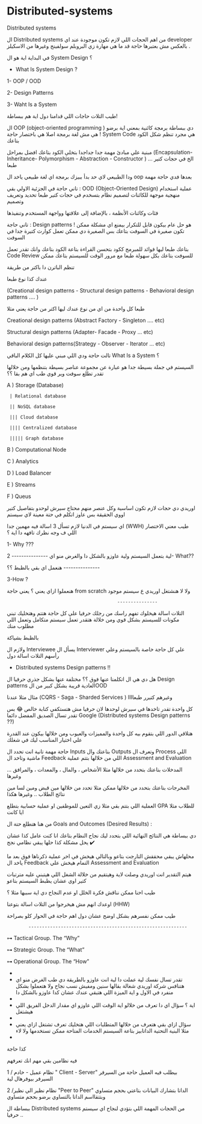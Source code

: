 # Distributed-systems
Distributed systems

ال Distributed systems من اهم الحجات اللي لازم تكون موجودة عند اي developer بالعكس مش بعتبرها حاجة قد ما هي مهارة زي البروبلم سولفينج وغيرها من الاسكيلز  . 

في البداية اية هو ال System Design ؟

- What Is System Design ?

1- OOP / OOD

2- Design Patterns

3- Waht Is a System

طيب التلات حاجات اللي قدامنا دول اية هم ببساطة!

ال OOP  (object-oriented programming )   دي ببساطة برمجة كائنية بمعني اية برضو ! هي مش لغة برمجة اصلا هي باختصار حاجة System Code هي مجرد تنظم شكل الكود بتاعك

مبنية علي مبادئ مهمة جدا جداجدا بتخلي الكود بتاعك افضل بمراحل (Encapsulation- Inheritance- Polymorphism -  Abstraction -  Constructor ) ... الخ في حجات كتير طبعا

ودا الطبيعي لاي حد بدأ ببيزك برمجة اي لغة طبيعي ياخد ال oop بعدها فدي حاجة مهمة

تاني حاجة في الجزئية الاولي بقي : OOD (Object-Oriented Design) عملية استخدام منهجية موجهة للكائنات لتصميم نظام بتسخدم في حجات كتير طبعا تحديد وتعريف وتصميم 

فئات وكائنات الأنظمة ، بالإضافة إلى علاقتها وواجهة المستخدم وتنفيذها

تاني حاجة : Design patterns ! هو حل عام بيكون قابل للتكرار بيمنع اي مشكلة ممكن تكون صغيرة في السوفت بتاعك بس الصغيرة دي ممكن تعمل كوارث كتيرة جدا في السوفت 

بتاعك طبعا ليها فوائد للمبرمج ككود بتحسن القراءة بتاعة الكود بتاعك وانك تقدر تعمل Code Review للسوفت بتاعك بكل سهولة طبعا مع مرور الوقت للسيستم بتاعك ممكن 

تنظم الباترن دا باكتر من طريقة 

عندك كذا نوع طبعا

(Creational design patterns - Structural design patterns - Behavioral design patterns  .... )

طبعا كل واحدة من اي من نوع عندك ليها اكتر من حاجة يعني مثلا

Creational design patterns (Abstract Factory - Singleton .... etc)

Structural design patterns (Adapter- Facade - Proxy ... etc)

Behavioral design patterns(Strategy - Observer - Iterator ... etc)

تالت حاجة ودي اللي مبني عليها كل الكلام الباقي What Is a System ؟

السيستم في جملة بسيطة جدا هو عبارة عن مجموعة عناصر بسيطة بتنظمها ومن خلالها تقدر تطلع سوفت وير  قوي طب اي هم بقا ؟؟

A ) Storage (Database)

     | Relational database
     
     || NoSQL database
     
     ||| Cloud database 
     
     |||| Centralized database
     
     ||||| Graph database
     
     
B ) Computational Node

C ) Analytics

D ) Load Balancer

E ) Streams

F ) Queus

اوريدي دي حجات لازم تكون اساسية وكل عنصر منهم محتاج سيرش لوحدو بتفاصيل كتير اووي الحقيقة بس عاوز اتكلم في حتة معينة لاي سيستم

اي سيستم في الدنيا لازم تسأل 3 اسالة فيه مهمين جدا  (WWH) طيب معني الاختصار اللي ف وجه نظرك تافهه دا اية ؟

1- Why ??? 


لية بتعمل السيستم ولية عاوزو بالشكل دا والغرض منو اي 
                                              ---------------
2- What??

هنعمل اي بقي بالظبط ؟؟ 
                                              ---------------
                                              
3-How ?

هنعملوا ازاي يعني ؟ يعني حاجة from scratch ولا لا هنشتغل اوريدي ع سيستم موجود

                                             --------------- 
                                             
التلات اسالة هيخلوك تفهم راسك من رجلك حرفيا علي كل حاجة هتتم وهتخليك تبني مكونات للسيستم بشكل قوي ومن خلالة هتقدر تعمل سيستم متكامل وتعمل اللي مطلوب منك 

بالظبط بشياكة

ولازم ال Interviewee يسأل ال Interviewer علي كل حاجة خاصة بالسيستم وعلي رأسهم التلات اسالة دول




- Distributed systems Design patterns !!

هل دي هي ال اتكلمنا عنها فوق ؟؟ مختلفة عنها بشكل جذري حرفيا ال Design patterns العادية قريبة بشكل كبير من الOOD 

مثال مثلا عندنا (CQRS - Saga - Sharded Services ) وغيرهم كتيرر طبعاااا 

كل واحدة تقدر تاخدها في سيرش لوحدها لان حرفيا مش هتستكفي كتابة خالص 😂 بس تقدر تسال الصديق المفضل دائما Google (Distributed systems Design patterns ??) 

هتلاقي الدور اللي بتقوم بيه كل واحدة والمميزات والعيوب ومن خلالها بيكون عند القدرة علي اختيار المناسب ليك في شغلك 

حاجة مهمة تانية انت تحدد ال Inputs بتاعتك وال Outputs  وتعرف ال Process اللي ماشية وتاخد ال Feedback اللي من خلالها بتتم عملية Assessment and Evaluation  

المدخلات بتاعتك بتحدد من خلالها مثلا الأشخاص ، والمال ، والمعدات ، والمرافق ...  وغيرها 

المخرجات بتاعتك بتحدد من خلالها ممكن مثلا تحدد من خلالها مين قبض ومين لسا مين نتائج الطلاب .. وغيرها هكذا 

العملية اللي بتتم بقي مثلا زي التعين للموظفين او عملية حسابية بتطلع GPA للطلاب مثلا ايا كانت 

من هنا هتطلع حتة ال Goals and Outcomes (Desired Results) : 

دي ببساطة هي النتائج النهائية اللي بتحدد ليك نجاح النظام بتاعك انا كنت عامل كذا عشان يحل مشكلة كذا حلها يبقي نظامي نجح ✔️

محلهاش يبقي محققش التارجت بتاعو وبالتالي هيخش في اخر عملية ذكرناها فوق بعد ما ياخد ال Feedback التمام هيخش علي Assessment and Evaluation

هيتم التقدير انت اوريدي وصلت لاية وهيتقيم من خلالة الشغل اللي هيتبني عليه مترتبات كتير اوي عشان يظبط السيستم بتاعو 

طيب احنا ممكن نناقش فكرة الخلل او عدم النجاح دي اية سببها مثلا ؟

اوعدك انهم مش هيخرجوا من التلات اسالة بتوعنا (HHW)

طيب ممكن نفسرهم بشكل اوضح عشان دول اهم حاجة في الحوار كلو بصراحة


            -----------------------------------------------------------
            
            
⊶ Tactical Group. The “Why”

⊶ Strategic Group. The “What”

⊶ Operational Group. The “How”

- 
- تقدر تسال نفسك لية عملت دا لية انت عاوزو بالطريقة دي طب الغرض منو اي هتنافس شركة اوريدي شغالة بقالها سنين ومفيش نسب نجاح ولا هتعملوا بشكل منفرد في الاول و
اية الميزة اللي هتبقي عندك عشان كدا عاوزو بالشكل دا 
- 
- اية ؟ سؤال اي دا تعرف من خلالو اية الوقت اللي عاوزو اي مقدار الدخل الفريق اللي هيشتغل 
- 
- سؤال ازاي بقي هتعرف من خلالها المتطلبات اللي هتخليك تعرف تشتغل ازاي يعني مثلا البنية التحتية الداتابيز بتاعة السيستم الخدمات المتاحة ممكن تستخدمها ولا لاء 
-
كذا حاجة




فيه نظامين بقي مهم انك تعرفهم 


1 / نظام عميل - خادم  " Client - Server"  بيطلب فيه العميل حاجة من السيرفر السيرفر بيوفرهال لية 


2 /نظام نظير الي نظير "Peer to Peer"  الداتا بتشارك البيانات بتاعتي بحجم متساوي وبتتقااسم الداتا بالتساوي برضو بحجم متساوي 

ببساطة ال Distributed systems من الحجات المهمة اللي بتؤدي لنجاح اي سيستم حرفيا ..
